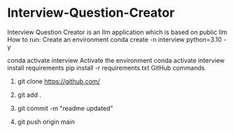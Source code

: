 # Interview-Question-Creator
Interview Question Creator is an llm application which is based on public llm
How to run:
Create an environment
conda create -n interview python=3.10 -y


conda activate interview
Activate the environment
conda activate interview
install requirements
pip install -r requirements.txt
GitHub commands
1. git clone https://github.com/

2. git add .

3. git commit -m "readme updated"

4. git push origin main